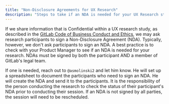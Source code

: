 ```yaml
---
title: "Non-Disclosure Agreements for UX Research"
description: "Steps to take if an NDA is needed for your UX Research study"
---
```


If we share information that is Confidential within a UX research study, as described in the [GitLab Code of Business Conduct and Ethics]( https://ir.gitlab.com/static-files/7d8c7eb3-cb17-4d68-a607-1b7a1fa1c95d), we may ask research participants to sign a Non-Disclosure Agreement (NDA). Typically, however, we don't ask participants to sign an NDA. A best practice is to check with your Product Manager to see if an NDA is needed for your research. NDAs must be signed by both the participant AND a member of GitLab's legal team.

If one is needed, reach out to `@asmolinski2` and let him know. He will set up a spreadsheet to document the participants who need to sign an NDA. He will create the NDA and send it to the participants. It is the responsibility of the person conducting the research to check the status of their participant's NDA prior to conducting their session. If an NDA is not signed by all parties, the session will need to be rescheduled.
